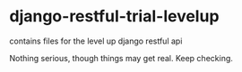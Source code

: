 # django-restful-trial-levelup
contains files for the level up django restful api 


Nothing serious, though things may get real. Keep checking.
